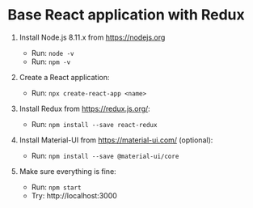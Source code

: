 # Base React application with Redux

1. Install Node.js 8.11.x from https://nodejs.org
	- Run: `node -v`
	- Run: `npm -v`
2. Create a React application:

	- Run: `npx create-react-app <name>`
	
3. Install Redux from https://redux.js.org/:

	- Run: `npm install --save react-redux`
	
4. Install Material-UI from https://material-ui.com/ (optional):

	- Run: `npm install --save @material-ui/core`

5. Make sure everything is fine:

	- Run: `npm start`
	- Try: http://localhost:3000
